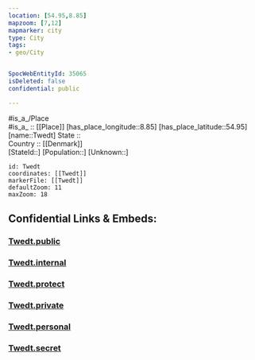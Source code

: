```yaml
---
location: [54.95,8.85] 
mapzoom: [7,12] 
mapmarker: city 
type: City
tags:
- geo/City


SpocWebEntityId: 35065
isDeleted: false
confidential: public

---
```

#is_a_/Place  
#is_a_ :: [[Place]] 
[has_place_longitude::8.85] 
[has_place_latitude::54.95] 
[name::Twedt] 
State ::  
Country :: [[Denmark]]  
[StateId::] 
[Population::] 
[Unknown::] 


```leaflet
id: Twedt
coordinates: [[Twedt]] 
markerFile: [[Twedt]] 
defaultZoom: 11 
maxZoom: 18
```


## Confidential Links & Embeds: 

### [Twedt.public](/_public/\Earth\Continent\Europe\Europe~North\Denmark\Regions~Denmark\Syddanmark\CityTwedt.public.md) 

### [Twedt.internal](/_internal/\Earth\Continent\Europe\Europe~North\Denmark\Regions~Denmark\Syddanmark\CityTwedt.internal.md) 

### [Twedt.protect](/_protect/\Earth\Continent\Europe\Europe~North\Denmark\Regions~Denmark\Syddanmark\CityTwedt.protect.md) 

### [Twedt.private](/_private/\Earth\Continent\Europe\Europe~North\Denmark\Regions~Denmark\Syddanmark\CityTwedt.private.md) 

### [Twedt.personal](/_personal/\Earth\Continent\Europe\Europe~North\Denmark\Regions~Denmark\Syddanmark\CityTwedt.personal.md) 

### [Twedt.secret](/_secret/\Earth\Continent\Europe\Europe~North\Denmark\Regions~Denmark\Syddanmark\CityTwedt.secret.md)

